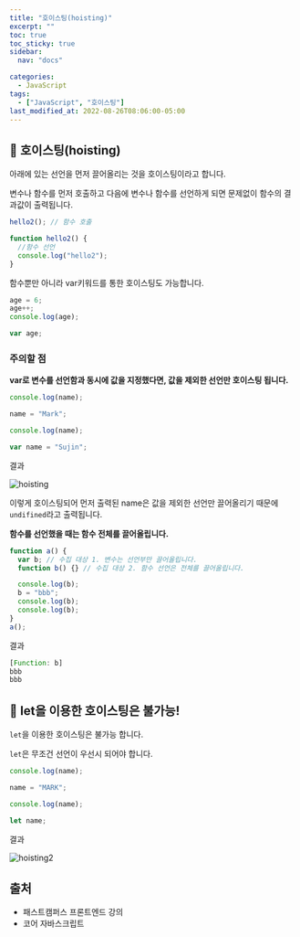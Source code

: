 ```yaml
---
title: "호이스팅(hoisting)"
excerpt: ""
toc: true
toc_sticky: true
sidebar:
  nav: "docs"

categories:
  - JavaScript
tags:
  - ["JavaScript", "호이스팅"]
last_modified_at: 2022-08-26T08:06:00-05:00
---
```


## 📄 호이스팅(hoisting)

아래에 있는 선언을 먼저 끌어올리는 것을 호이스팅이라고 합니다.

변수나 함수를 먼저 호출하고 다음에 변수나 함수를 선언하게 되면 문제없이 함수의 결과값이 출력됩니다.<br>

```js
hello2(); // 함수 호출

function hello2() {
  //함수 선언
  console.log("hello2");
}
```

함수뿐만 아니라 var키워드를 통한 호이스팅도 가능합니다.

```js
age = 6;
age++;
console.log(age);

var age;
```

### 주의할 점

**var로 변수를 선언함과 동시에 값을 지정했다면, 값을 제외한 선언만 호이스팅 됩니다.**

```js
console.log(name);

name = "Mark";

console.log(name);

var name = "Sujin";
```

결과

![hoisting](https://user-images.githubusercontent.com/56298540/181718021-21cd816e-ca43-449a-b023-7d9a8dbec97b.PNG)

이렇게 호이스팅되어 먼저 출력된 name은 값을 제외한 선언만 끌어올리기 때문에
`undifined`라고 출력됩니다.

**함수를 선언했을 때는 함수 전체를 끌어올립니다.**

```js
function a() {
  var b; // 수집 대상 1. 변수는 선언부만 끌어올립니다.
  function b() {} // 수집 대상 2. 함수 선언은 전체를 끌어올립니다.

  console.log(b);
  b = "bbb";
  console.log(b);
  console.log(b);
}
a();
```

결과

```js
[Function: b]
bbb
bbb
```

## 📄 let을 이용한 호이스팅은 불가능!

`let`을 이용한 호이스팅은 불가능 합니다.

`let`은 무조건 선언이 우선시 되어야 합니다.

```js
console.log(name);

name = "MARK";

console.log(name);

let name;
```

결과

![hoisting2](https://user-images.githubusercontent.com/56298540/181718866-7b0aa127-5262-46b9-aa62-8caefbe55319.PNG)

## 출처

- 패스트캠퍼스 프론트엔드 강의
- 코어 자바스크립트
